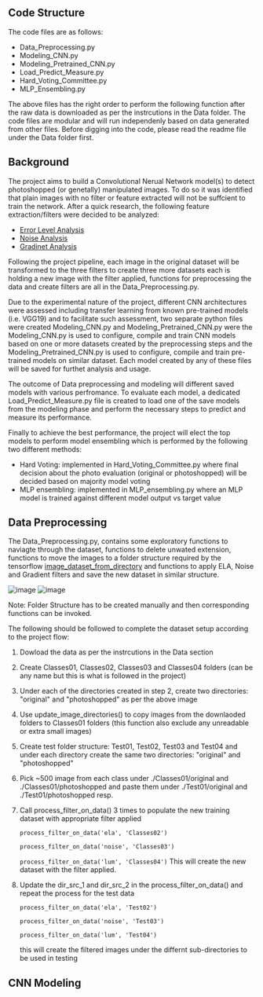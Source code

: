 ## Code Structure 
The code files are as follows:

* Data_Preprocessing.py
* Modeling_CNN.py
* Modeling_Pretrained_CNN.py
* Load_Predict_Measure.py
* Hard_Voting_Committee.py
* MLP_Ensembling.py

The above files has the right order to perform the following function after the raw data is downloaded as per the instrcutions in the Data folder.
The code files are modular and will run independenly based on data generated from other files. Before digging into the code, please read the readme file under the Data folder first.

## Background
The project aims to build a Convolutional Nerual Network model(s) to detect photoshopped (or genetally) manipulated images. To do so it was identified that plain images
with no filter or feature extracted will not be suffcient to train the network. After a quick research, the following feature extraction/filters were decided to be analyzed:

* [Error Level Analysis](https://en.wikipedia.org/wiki/Error_level_analysis)
* [Noise Analysis](https://en.wikipedia.org/wiki/Image_noise)
* [Gradinet Analysis](https://en.wikipedia.org/wiki/Image_gradient)

Following the project pipeline, each image in the original dataset will be transformed to the three filters to create three more datasets each is holding a new image with the
filter applied, functions for preprocessing the data and create filters are all in the Data_Preprocessing.py.

Due to the experimental nature of the project, different CNN architectures were assessed including transfer learning from known pre-trained models (i.e. VGG19) and to facilitate
such assessment, two separate python files were created Modeling_CNN.py and Modeling_Pretrained_CNN.py were the Modeling_CNN.py is used to configure, compile and train CNN models 
based on one or more datasets created by the preprocessing steps and the Modeling_Pretrained_CNN.py is used to configure, compile and train pre-trained models on similar dataset.
Each model created by any of these files will be saved for furthet analysis and usage.

The outcome of Data preprocessing and modeling will different saved models with various perfromance. To evaluate each model, a dedicated Load_Predict_Measure.py file is created to 
load one of the save models from the modeling phase and perform the necessary steps to predict and measure its performance.

Finally to achieve the best performance, the project will elect the top models to perform model ensembling which is performed by the following two different methods:
* Hard Voting: implemented in Hard_Voting_Committee.py where final decision about the photo evaluation (original or photoshopped) will be decided based on majority model voting
* MLP ensembling: implemented in MLP_ensembling.py where an MLP model is trained against different model output vs target value


## Data Preprocessing
The Data_Preprocessing.py, contains some exploratory functions to naviagte through the dataset, functions to delete unwated extension, functions to move the images to a 
folder structure required by the tensorflow [image_dataset_from_directory](https://www.tensorflow.org/api_docs/python/tf/keras/utils/image_dataset_from_directory) and 
functions to apply ELA, Noise and Gradient filters and save the new dataset in similar structure. 

![image](https://user-images.githubusercontent.com/34656794/144784849-09cb667d-a988-417a-9fae-fcfda864d4f0.png)
![image](https://user-images.githubusercontent.com/34656794/144784856-02367514-fd5d-405b-b1b6-5ff30b4c3205.png)

Note: Folder Structure has to be created manually and then corresponding functions can be invoked.

The following should be followed to complete the dataset setup according to the project flow:
1. Dowload the data as per the instrcutions in the Data section
2. Create Classes01, Classes02, Classes03 and Classes04 folders (can be any name but this is what is followed in  the project)
3. Under each of the directories created in step 2, create two directories: "original" and "photoshopped" as per the above image
4. Use update_image_directories() to copy images from the downlaoded folders to Classes01 folders (this function also exclude any unreadable or extra small images)
5. Create test folder structure: Test01, Test02, Test03 and Test04 and under each directory create the same two directories: "original" and "photoshopped"
6. Pick ~500 image from each class under ./Classes01/original and ./Classes01/photoshopped and paste them under ./Test01/original and ./Test01/photoshopped resp.
7. Call process_filter_on_data() 3 times to populate the new training dataset with appropriate filter applied

    `process_filter_on_data('ela', 'Classes02')`
    
    `process_filter_on_data('noise', 'Classes03')`
    
    `process_filter_on_data('lum', 'Classes04')`
 This will create the new dataset with the filter applied.
 8. Update the dir_src_1 and dir_src_2 in the process_filter_on_data() and repeat the process for the test data

    `process_filter_on_data('ela', 'Test02')`
    
    `process_filter_on_data('noise', 'Test03')`
    
    `process_filter_on_data('lum', 'Test04')`
    
    this will create the filtered images under the differnt sub-directories to be used in testing



## CNN Modeling


